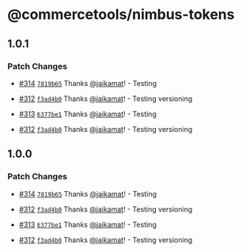 # @commercetools/nimbus-tokens

## 1.0.1

### Patch Changes

- [#314](https://github.com/commercetools/nimbus/pull/314)
  [`7819b65`](https://github.com/commercetools/nimbus/commit/7819b65a9f6259e87f572feb80b87a1b72c0d425)
  Thanks [@jaikamat](https://github.com/jaikamat)! - Testing

- [#312](https://github.com/commercetools/nimbus/pull/312)
  [`f3ad4b0`](https://github.com/commercetools/nimbus/commit/f3ad4b03a6ef8f6b148a00656498c7fb84d724c3)
  Thanks [@jaikamat](https://github.com/jaikamat)! - Testing versioning

- [#313](https://github.com/commercetools/nimbus/pull/313)
  [`6377be1`](https://github.com/commercetools/nimbus/commit/6377be12ca25c9df6aec37d6bd676f8a740ddfb9)
  Thanks [@jaikamat](https://github.com/jaikamat)! - Testing

- [#312](https://github.com/commercetools/nimbus/pull/312)
  [`f3ad4b0`](https://github.com/commercetools/nimbus/commit/f3ad4b03a6ef8f6b148a00656498c7fb84d724c3)
  Thanks [@jaikamat](https://github.com/jaikamat)! - Testing versioning

## 1.0.0

### Patch Changes

- [#314](https://github.com/commercetools/nimbus/pull/314)
  [`7819b65`](https://github.com/commercetools/nimbus/commit/7819b65a9f6259e87f572feb80b87a1b72c0d425)
  Thanks [@jaikamat](https://github.com/jaikamat)! - Testing

- [#312](https://github.com/commercetools/nimbus/pull/312)
  [`f3ad4b0`](https://github.com/commercetools/nimbus/commit/f3ad4b03a6ef8f6b148a00656498c7fb84d724c3)
  Thanks [@jaikamat](https://github.com/jaikamat)! - Testing versioning

- [#313](https://github.com/commercetools/nimbus/pull/313)
  [`6377be1`](https://github.com/commercetools/nimbus/commit/6377be12ca25c9df6aec37d6bd676f8a740ddfb9)
  Thanks [@jaikamat](https://github.com/jaikamat)! - Testing

- [#312](https://github.com/commercetools/nimbus/pull/312)
  [`f3ad4b0`](https://github.com/commercetools/nimbus/commit/f3ad4b03a6ef8f6b148a00656498c7fb84d724c3)
  Thanks [@jaikamat](https://github.com/jaikamat)! - Testing versioning
